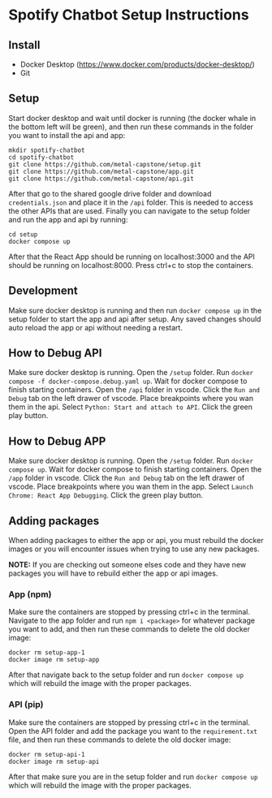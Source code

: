 # Spotify Chatbot Setup Instructions

## Install

- Docker Desktop (<https://www.docker.com/products/docker-desktop/>)
- Git

## Setup

Start docker desktop and wait until docker is running (the docker whale in the bottom left will be green), and then run these commands in the folder you want to install the api and app:

```git
mkdir spotify-chatbot
cd spotify-chatbot
git clone https://github.com/metal-capstone/setup.git
git clone https://github.com/metal-capstone/app.git
git clone https://github.com/metal-capstone/api.git
```

After that go to the shared google drive folder and download `credentials.json` and place it in the `/api` folder. This is needed to access the other APIs that are used. Finally you can navigate to the setup folder and run the app and api by running:

```docker
cd setup
docker compose up
```

After that the React App should be running on localhost:3000 and the API should be running on localhost:8000. Press ctrl+c to stop the containers.

## Development

Make sure docker desktop is running and then run `docker compose up` in the setup folder to start the app and api after setup. Any saved changes should auto reload the app or api without needing a restart.

## How to Debug API

Make sure docker desktop is running. Open the `/setup` folder. Run `docker compose -f docker-compose.debug.yaml up`. Wait for docker compose to finish starting containers. Open the `/api` folder in vscode. Click the `Run and Debug` tab on the left drawer of vscode. Place breakpoints where you wan them in the api. Select `Python: Start and attach to API`. Click the green play button.

## How to Debug APP

Make sure docker desktop is running. Open the `/setup` folder. Run `docker compose up`. Wait for docker compose to finish starting containers. Open the `/app` folder in vscode. Click the `Run and Debug` tab on the left drawer of vscode. Place breakpoints where you wan them in the app. Select `Launch Chrome: React App Debugging`. Click the green play button.

## Adding packages

When adding packages to either the app or api, you must rebuild the docker images or you will encounter issues when trying to use any new packages.

**NOTE:** If you are checking out someone elses code and they have new packages you will have to rebuild either the app or api images.

### App (npm)

Make sure the containers are stopped by pressing ctrl+c in the terminal. Navigate to the app folder and run `npm i <package>` for whatever package you want to add, and then run these commands to delete the old docker image:

```docker
docker rm setup-app-1
docker image rm setup-app
```

After that navigate back to the setup folder and run `docker compose up` which will rebuild the image with the proper packages.

### API (pip)

Make sure the containers are stopped by pressing ctrl+c in the terminal. Open the API folder and add the package you want to the `requirement.txt` file, and then run these commands to delete the old docker image:

```docker
docker rm setup-api-1
docker image rm setup-api
```

After that make sure you are in the setup folder and run `docker compose up` which will rebuild the image with the proper packages.
